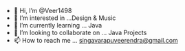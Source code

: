 - 👋 Hi, I’m @Veer1498
- 👀 I’m interested in ...Design & Music
- 🌱 I’m currently learning ... Java
- 💞️ I’m looking to collaborate on ... Java Projects
- 📫 How to reach me ... singavarapuveerendra@gmail.com

<!---
Veer1498/Veer1498 is a ✨ special ✨ repository because its `README.md` (this file) appears on your GitHub profile.
You can click the Preview link to take a look at your changes.
--->
